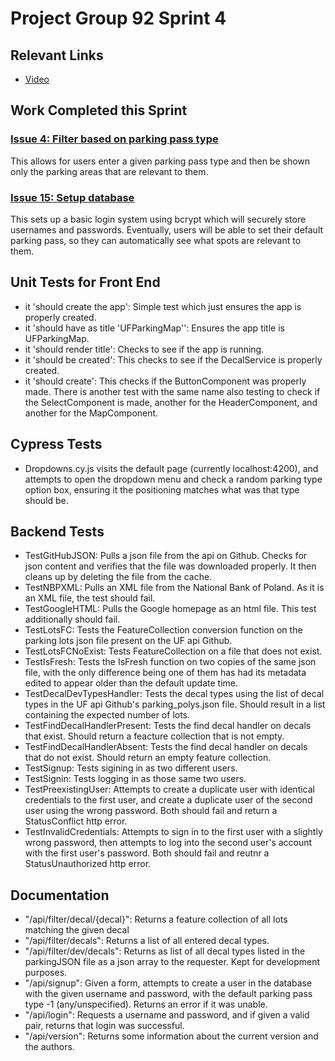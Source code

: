 # Project Group 92 Sprint 4

## Relevant Links

- [Video]()

## Work Completed this Sprint

### [Issue 4: Filter based on parking pass type](https://github.com/burschc/CEN3031-Project-Group92/issues/4)
This allows for users enter a given parking pass type and then be shown only the parking areas that are relevant to them. 

### [Issue 15: Setup database](https://github.com/burschc/CEN3031-Project-Group92/issues/15)
This sets up a basic login system using bcrypt which will securely store usernames and passwords. Eventually, users will be able to set their default parking pass, so they can automatically see what spots are relevant to them.

## Unit Tests for Front End
- it 'should create the app': Simple test which just ensures the app is properly created.
- it 'should have as title 'UFParkingMap'': Ensures the app title is UFParkingMap.
- it 'should render title': Checks to see if the app is running.
- it 'should be created': This checks to see if the DecalService is properly created.
- it 'should create': This checks if the ButtonComponent was properly made. There is another test with the same name also testing to check if the SelectComponent is made, another for the HeaderComponent, and another for the MapComponent. 

## Cypress Tests
- Dropdowns.cy.js visits the default page (currently localhost:4200), and attempts to open the dropdown menu and check a random parking type option box, ensuring it the positioning matches what was that type should be.

## Backend Tests
- TestGitHubJSON: Pulls a json file from the api on Github. Checks for json content and verifies that the file was downloaded properly. It then cleans up by deleting the file from the cache.
- TestNBPXML: Pulls an XML file from the National Bank of Poland. As it is an XML file, the test should fail.
- TestGoogleHTML: Pulls the Google homepage as an html file. This test additionally should fail.
- TestLotsFC: Tests the FeatureCollection conversion function on the parking lots json file present on the UF api Github.
- TestLotsFCNoExist: Tests FeatureCollection on a file that does not exist. 
- TestIsFresh: Tests the IsFresh function on two copies of the same json file, with the only difference being one of them has had its metadata edited to appear older than the default update time.
- TestDecalDevTypesHandler: Tests the decal types using the list of decal types in the UF api Github's parking_polys.json file. Should result in a list containing the expected number of lots.
- TestFindDecalHandlerPresent: Tests the find decal handler on decals that exist. Should return a feacture collection that is not empty. 
- TestFindDecalHandlerAbsent: Tests the find decal handler on decals that do not exist. Should return an empty feature collection.
- TestSignup: Tests sigining in as two different users. 
- TestSignin: Tests logging in as those same two users.
- TestPreexistingUser: Attempts to create a duplicate user with identical credentials to the first user, and create a duplicate user of the second user using the wrong password. Both should fail and return a StatusConflict http error.
- TestInvalidCredentials: Attempts to sign in to the first user with a slightly wrong password, then attempts to log into the second user's account with the first user's password. Both should fail and reutnr a StatusUnauthorized http error.


## Documentation
- "/api/filter/decal/{decal}": Returns a feature collection of all lots matching the given decal
- "/api/filter/decals": Returns a list of all entered decal types.
- "/api/filter/dev/decals": Returns as list of all decal types listed in the parkingJSON file as a json array to the requester. Kept for development purposes.
- "/api/signup": Given a form, attempts to create a user in the database with the given username and password, with the default parking pass type -1 (any/unspecified). Returns an error if it was unable.
- "/api/login": Requests a username and password, and if given a valid pair, returns that login was successful. 
- "/api/version": Returns some information about the current version and the authors.
